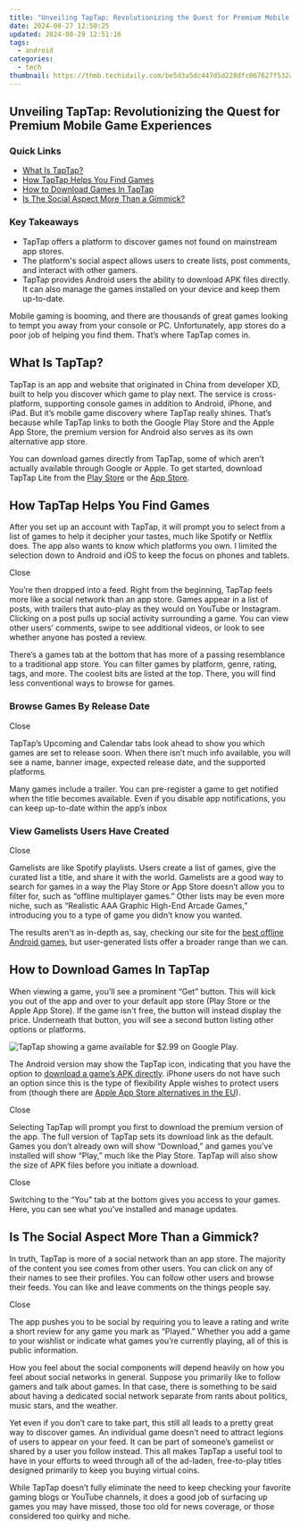 ```yaml
---
title: "Unveiling TapTap: Revolutionizing the Quest for Premium Mobile Game Experiences"
date: 2024-08-27 12:50:25
updated: 2024-08-29 12:51:16
tags:
  - android
categories:
  - tech
thumbnail: https://thmb.techidaily.com/be5d3a5dc447d5d228dfc067627f532a2972f66afd30f19695d88ec8cd20ea85.jpg
---
```


## Unveiling TapTap: Revolutionizing the Quest for Premium Mobile Game Experiences

### Quick Links

* [What Is TapTap?](https://screen-sharing-recording.techidaily.com/precision-at-zero-price-best-free-video-recorder-software/)
* [How TapTap Helps You Find Games](https://screen-mirror.techidaily.com/how-to-cast-infinix-hot-30-5g-screen-to-pc-using-wifi-drfone-by-drfone-android/)
* [How to Download Games In TapTap](https://eaxpv-info.techidaily.com/new-viral-talent-quest-episodes-1-10/)
* [Is The Social Aspect More Than a Gimmick?](https://youtube-help.techidaily.com/in-2024-optimize-video-audio-discovering-affordable-wav-extraction-methods/)

### Key Takeaways

* TapTap offers a platform to discover games not found on mainstream app stores.
* The platform's social aspect allows users to create lists, post comments, and interact with other gamers.
* TapTap provides Android users the ability to download APK files directly. It can also manage the games installed on your device and keep them up-to-date.

 Mobile gaming is booming, and there are thousands of great games looking to tempt you away from your console or PC. Unfortunately, app stores do a poor job of helping you find them. That’s where TapTap comes in.

##  What Is TapTap?

 TapTap is an app and website that originated in China from developer XD, built to help you discover which game to play next. The service is cross-platform, supporting console games in addition to Android, iPhone, and iPad. But it’s mobile game discovery where TapTap really shines. That’s because while TapTap links to both the Google Play Store and the Apple App Store, the premium version for Android also serves as its own alternative app store.

 You can download games directly from TapTap, some of which aren’t actually available through Google or Apple. To get started, download TapTap Lite from the [Play Store](https://www.anrdoezrs.net/links/3607085/type/dlg/sid/UUhtgUeUpU2002133/https://play.google.com/store/apps/details?id=com.taptap.global.lite) or the [App Store](https://apps.apple.com/us/app/taptap/id1621229787).

##  How TapTap Helps You Find Games

 After you set up an account with TapTap, it will prompt you to select from a list of games to help it decipher your tastes, much like Spotify or Netflix does. The app also wants to know which platforms you own. I limited the selection down to Android and iOS to keep the focus on phones and tablets.

Close 

 You’re then dropped into a feed. Right from the beginning, TapTap feels more like a social network than an app store. Games appear in a list of posts, with trailers that auto-play as they would on YouTube or Instagram. Clicking on a post pulls up social activity surrounding a game. You can view other users’ comments, swipe to see additional videos, or look to see whether anyone has posted a review.

 There’s a games tab at the bottom that has more of a passing resemblance to a traditional app store. You can filter games by platform, genre, rating, tags, and more. The coolest bits are listed at the top. There, you will find less conventional ways to browse for games.

###  Browse Games By Release Date

Close 

 TapTap’s Upcoming and Calendar tabs look ahead to show you which games are set to release soon. When there isn’t much info available, you will see a name, banner image, expected release date, and the supported platforms.

 Many games include a trailer. You can pre-register a game to get notified when the title becomes available. Even if you disable app notifications, you can keep up-to-date within the app’s inbox

###  View Gamelists Users Have Created

Close 

 Gamelists are like Spotify playlists. Users create a list of games, give the curated list a title, and share it with the world. Gamelists are a good way to search for games in a way the Play Store or App Store doesn’t allow you to filter for, such as “offline multiplayer games.” Other lists may be even more niche, such as “Realistic AAA Graphic High-End Arcade Games,” introducing you to a type of game you didn’t know you wanted.

 The results aren't as in-depth as, say, checking our site for the [best offline Android games](https://apple-account.techidaily.com/how-to-unlock-iphone-12-pro-max-when-we-dont-have-apple-id-or-password-by-drfone-ios/), but user-generated lists offer a broader range than we can.

##  How to Download Games In TapTap

 When viewing a game, you’ll see a prominent “Get” button. This will kick you out of the app and over to your default app store (Play Store or the Apple App Store). If the game isn't free, the button will instead display the price. Underneath that button, you will see a second button listing other options or platforms.

![TapTap showing a game available for $2.99 on Google Play.](https://static1.howtogeekimages.com/wordpress/wp-content/uploads/2024/03/screenshot_20240215-100823.png) 

 The Android version may show the TapTap icon, indicating that you have the option to [download a game’s APK directly](https://extra-information.techidaily.com/kinemaster-edge-the-ultimate-transition-strategies/). iPhone users do not have such an option since this is the type of flexibility Apple wishes to protect users from (though there are [Apple App Store alternatives in the EU](https://iphone-unlock.techidaily.com/in-2024-how-to-access-your-apple-iphone-15-when-you-forget-the-passcode-drfone-by-drfone-ios/)).

Close 

 Selecting TapTap will prompt you first to download the premium version of the app. The full version of TapTap sets its download link as the default. Games you don’t already own will show “Download,” and games you’ve installed will show “Play,” much like the Play Store. TapTap will also show the size of APK files before you initiate a download.

Close 

 Switching to the “You” tab at the bottom gives you access to your games. Here, you can see what you’ve installed and manage updates.

##  Is The Social Aspect More Than a Gimmick?

 In truth, TapTap is more of a social network than an app store. The majority of the content you see comes from other users. You can click on any of their names to see their profiles. You can follow other users and browse their feeds. You can like and leave comments on the things people say.

Close 

 The app pushes you to be social by requiring you to leave a rating and write a short review for any game you mark as “Played.” Whether you add a game to your wishlist or indicate what games you’re currently playing, all of this is public information.

 How you feel about the social components will depend heavily on how you feel about social networks in general. Suppose you primarily like to follow gamers and talk about games. In that case, there is something to be said about having a dedicated social network separate from rants about politics, music stars, and the weather.

 Yet even if you don’t care to take part, this still all leads to a pretty great way to discover games. An individual game doesn’t need to attract legions of users to appear on your feed. It can be part of someone’s gamelist or shared by a user you follow instead. This all makes TapTap a useful tool to have in your efforts to weed through all of the ad-laden, free-to-play titles designed primarily to keep you buying virtual coins.

 While TapTap doesn’t fully eliminate the need to keep checking your favorite gaming blogs or YouTube channels, it does a good job of surfacing up games you may have missed, those too old for news coverage, or those considered too quirky and niche.

<ins class="adsbygoogle"
     style="display:block"
     data-ad-format="autorelaxed"
     data-ad-client="ca-pub-7571918770474297"
     data-ad-slot="1223367746"></ins>



<ins class="adsbygoogle"
     style="display:block"
     data-ad-client="ca-pub-7571918770474297"
     data-ad-slot="8358498916"
     data-ad-format="auto"
     data-full-width-responsive="true"></ins>
